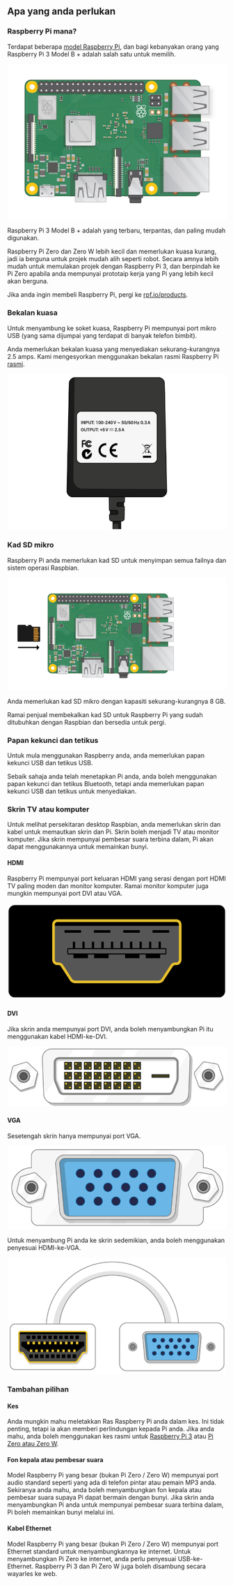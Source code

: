 ## Apa yang anda perlukan

### Raspberry Pi mana?

Terdapat beberapa [model Raspberry Pi](https://www.raspberrypi.org/products/), dan bagi kebanyakan orang yang Raspberry Pi 3 Model B + adalah salah satu untuk memilih.

![Raspberry Pi 3](images/raspberry-pi.png)

Raspberry Pi 3 Model B + adalah yang terbaru, terpantas, dan paling mudah digunakan.

Raspberry Pi Zero dan Zero W lebih kecil dan memerlukan kuasa kurang, jadi ia berguna untuk projek mudah alih seperti robot. Secara amnya lebih mudah untuk memulakan projek dengan Raspberry Pi 3, dan berpindah ke Pi Zero apabila anda mempunyai prototaip kerja yang Pi yang lebih kecil akan berguna.

Jika anda ingin membeli Raspberry Pi, pergi ke [rpf.io/products](https://rpf.io/products).

### Bekalan kuasa

Untuk menyambung ke soket kuasa, Raspberry Pi mempunyai port mikro USB (yang sama dijumpai yang terdapat di banyak telefon bimbit).

Anda memerlukan bekalan kuasa yang menyediakan sekurang-kurangnya 2.5 amps. Kami mengesyorkan menggunakan bekalan rasmi Raspberry Pi [rasmi](https://www.raspberrypi.org/products/raspberry-pi-universal-power-supply/).

![bekalan kuasa](images/powersupply.png)

### Kad SD mikro

Raspberry Pi anda memerlukan kad SD untuk menyimpan semua failnya dan sistem operasi Raspbian.

![kad sd](images/pi-sd.png)

Anda memerlukan kad SD mikro dengan kapasiti sekurang-kurangnya 8 GB.

Ramai penjual membekalkan kad SD untuk Raspberry Pi yang sudah ditubuhkan dengan Raspbian dan bersedia untuk pergi.

### Papan kekunci dan tetikus

Untuk mula menggunakan Raspberry anda, anda memerlukan papan kekunci USB dan tetikus USB.

Sebaik sahaja anda telah menetapkan Pi anda, anda boleh menggunakan papan kekunci dan tetikus Bluetooth, tetapi anda memerlukan papan kekunci USB dan tetikus untuk menyediakan.

### Skrin TV atau komputer

Untuk melihat persekitaran desktop Raspbian, anda memerlukan skrin dan kabel untuk memautkan skrin dan Pi. Skrin boleh menjadi TV atau monitor komputer. Jika skrin mempunyai pembesar suara terbina dalam, Pi akan dapat menggunakannya untuk memainkan bunyi.

#### HDMI

Raspberry Pi mempunyai port keluaran HDMI yang serasi dengan port HDMI TV paling moden dan monitor komputer. Ramai monitor komputer juga mungkin mempunyai port DVI atau VGA.

![pelabuhan hdmi](images/hdmi-port.png)

#### DVI

Jika skrin anda mempunyai port DVI, anda boleh menyambungkan Pi itu menggunakan kabel HDMI-ke-DVI.

![dvi pelabuhan](images/dvi-port.png)

#### VGA

Sesetengah skrin hanya mempunyai port VGA.

![pelabuhan vga](images/vga-port.png)

Untuk menyambung Pi anda ke skrin sedemikian, anda boleh menggunakan penyesuai HDMI-ke-VGA.

![hdmi ke port penyesuai vga](images/hdmi-vga-adapter.png)

### Tambahan pilihan

#### Kes

Anda mungkin mahu meletakkan Ras Raspberry Pi anda dalam kes. Ini tidak penting, tetapi ia akan memberi perlindungan kepada Pi anda. Jika anda mahu, anda boleh menggunakan kes rasmi untuk [Raspberry Pi 3](https://www.raspberrypi.org/products/raspberry-pi-3-case/) atau [Pi Zero atau Zero W](https://www.raspberrypi.org/products/raspberry-pi-zero-case/).

#### Fon kepala atau pembesar suara

Model Raspberry Pi yang besar (bukan Pi Zero / Zero W) mempunyai port audio standard seperti yang ada di telefon pintar atau pemain MP3 anda. Sekiranya anda mahu, anda boleh menyambungkan fon kepala atau pembesar suara supaya Pi dapat bermain dengan bunyi. Jika skrin anda menyambungkan Pi anda untuk mempunyai pembesar suara terbina dalam, Pi boleh memainkan bunyi melalui ini.

#### Kabel Ethernet

Model Raspberry Pi yang besar (bukan Pi Zero / Zero W) mempunyai port Ethernet standard untuk menyambungkannya ke internet. Untuk menyambungkan Pi Zero ke internet, anda perlu penyesuai USB-ke-Ethernet. Raspberry Pi 3 dan Pi Zero W juga boleh disambung secara wayarles ke web.